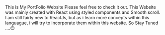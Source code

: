 This is My PortFolio Website Please feel free to check it out.
This Website was mainly created with React using styled components and Smooth scroll.
I am still fairly new to ReactJs, but as i learn more concepts within this languague,
i will try to incorporate them within this website. So Stay Tuned ....😉